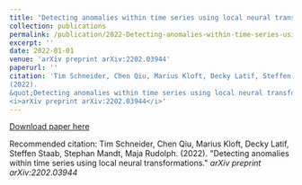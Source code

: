 ```yaml
---
title: "Detecting anomalies within time series using local neural transformations"
collection: publications
permalink: /publication/2022-Detecting-anomalies-within-time-series-using-local-neural-transformations
excerpt: ''
date: 2022-01-01
venue: 'arXiv preprint arXiv:2202.03944'
paperurl: ''
citation: 'Tim Schneider, Chen Qiu, Marius Kloft, Decky Latif, Steffen Staab, Stephan Mandt, Maja Rudolph.
(2022).
&quot;Detecting anomalies within time series using local neural transformations.&quot;
<i>arXiv preprint arXiv:2202.03944</i>'
---
```



[Download paper here]()

Recommended citation: Tim Schneider, Chen Qiu, Marius Kloft, Decky Latif, Steffen Staab, Stephan Mandt, Maja Rudolph.
(2022).
&quot;Detecting anomalies within time series using local neural transformations.&quot;
<i>arXiv preprint arXiv:2202.03944</i>